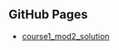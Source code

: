 ## GitHub Pages

- [course1_mod2_solution](https://artugit.github.io/Front-End-Practices/course1_mod2_solution/)